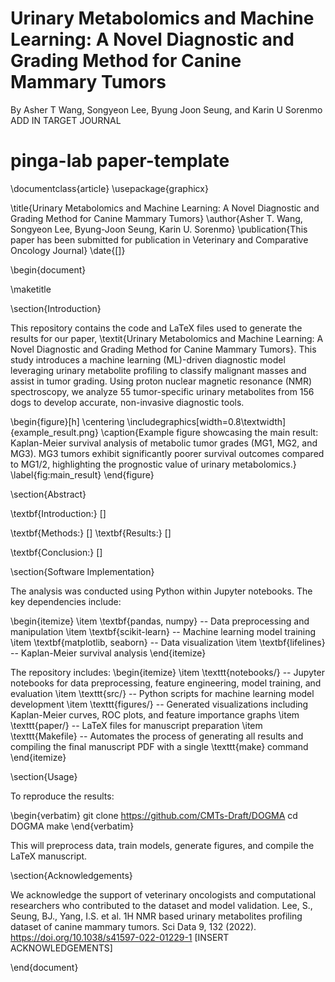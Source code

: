 # Urinary Metabolomics and Machine Learning: A Novel Diagnostic and Grading Method for Canine Mammary Tumors
By Asher T Wang, Songyeon Lee, Byung Joon Seung, and Karin U Sorenmo  
ADD IN TARGET JOURNAL

# pinga-lab paper-template

\documentclass{article}
\usepackage{graphicx}

\title{Urinary Metabolomics and Machine Learning: A Novel Diagnostic and Grading Method for Canine Mammary Tumors}
\author{Asher T. Wang, Songyeon Lee, Byung-Joon Seung, Karin U. Sorenmo}
\publication{This paper has been submitted for publication in Veterinary and Comparative Oncology Journal}
\date{\[]}

\begin{document}

\maketitle

\section{Introduction}

This repository contains the code and LaTeX files used to generate the results for our paper, \textit{Urinary Metabolomics and Machine Learning: A Novel Diagnostic and Grading Method for Canine Mammary Tumors}. This study introduces a machine learning (ML)-driven diagnostic model leveraging urinary metabolite profiling to classify malignant masses and assist in tumor grading. Using proton nuclear magnetic resonance (NMR) spectroscopy, we analyze 55 tumor-specific urinary metabolites from 156 dogs to develop accurate, non-invasive diagnostic tools. 

\begin{figure}[h]
    \centering
    \includegraphics[width=0.8\textwidth]{example_result.png}
    \caption{Example figure showcasing the main result: Kaplan-Meier survival analysis of metabolic tumor grades (MG1, MG2, and MG3). MG3 tumors exhibit significantly poorer survival outcomes compared to MG1/2, highlighting the prognostic value of urinary metabolomics.}
    \label{fig:main_result}
\end{figure}

\section{Abstract}

\textbf{Introduction:} []

\textbf{Methods:} []
\textbf{Results:} []

\textbf{Conclusion:} []

\section{Software Implementation}

The analysis was conducted using Python within Jupyter notebooks. The key dependencies include:

\begin{itemize}
    \item \textbf{pandas, numpy} -- Data preprocessing and manipulation
    \item \textbf{scikit-learn} -- Machine learning model training
    \item \textbf{matplotlib, seaborn} -- Data visualization
    \item \textbf{lifelines} -- Kaplan-Meier survival analysis
\end{itemize}

The repository includes:
\begin{itemize}
    \item \texttt{notebooks/} -- Jupyter notebooks for data preprocessing, feature engineering, model training, and evaluation
    \item \texttt{src/} -- Python scripts for machine learning model development
    \item \texttt{figures/} -- Generated visualizations including Kaplan-Meier curves, ROC plots, and feature importance graphs
    \item \texttt{paper/} -- LaTeX files for manuscript preparation
    \item \texttt{Makefile} -- Automates the process of generating all results and compiling the final manuscript PDF with a single \texttt{make} command
\end{itemize}

\section{Usage}

To reproduce the results:

\begin{verbatim}
git clone https://github.com/CMTs-Draft/DOGMA
cd DOGMA
make
\end{verbatim}

This will preprocess data, train models, generate figures, and compile the LaTeX manuscript.

\section{Acknowledgements}

We acknowledge the support of veterinary oncologists and computational researchers who contributed to the dataset and model validation.
Lee, S., Seung, BJ., Yang, I.S. et al. 1H NMR based urinary metabolites profiling dataset of canine mammary tumors. Sci Data 9, 132 (2022). https://doi.org/10.1038/s41597-022-01229-1
[INSERT ACKNOWLEDGEMENTS] 

\end{document}
